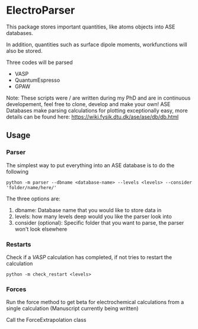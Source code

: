 ElectroParser
============

This package stores important quantities, like atoms objects into ASE databases. 

In addition, quantities such as surface dipole moments, workfunctions will also be stored. 

Three codes will be parsed 
* VASP
* QuantumEspresso
* GPAW

Note: These scripts were / are written during my PhD and are in continuous developement, feel free to clone, develop and make your own! ASE Databases make parsing calculations for plotting exceptionally easy, more details can be found here: https://wiki.fysik.dtu.dk/ase/ase/db/db.html

##  Usage

### Parser

The simplest way to put everything into an ASE database is to do the following
```
python -m parser --dbname <database-name> --levels <levels> --consider 'folder/name/here/'
```
The three options are:
1. dbname: Database name that you would like to store data in
2. levels: how many levels deep would you like the parser look into
3. consider (optional): Specific folder that you want to parse, the parser won't look elsewhere

### Restarts

Check if a *VASP* calculation has completed, if not tries to restart the calculation 

```
python -m check_restart <levels>
```

### Forces

Run the force method to get beta for electrochemical calculations from a single calculation
(Manuscript currently being written)

Call the ForceExtrapolation class
